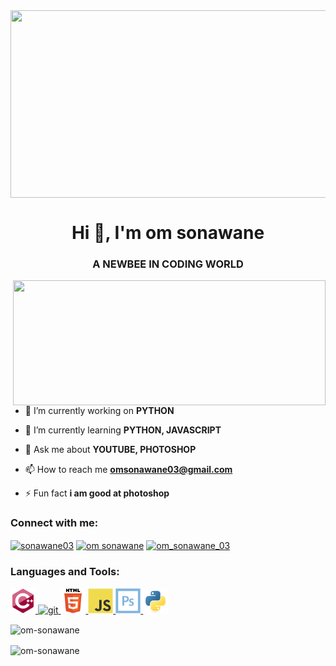 <img align="center" height="300" width="1200" src="https://pbs.twimg.com/profile_banners/1250297851936038917/1634028488/600x200">
<h1 align="center">Hi 👋, I'm om sonawane</h1>
<h3 align="center">A NEWBEE IN CODING WORLD</h3>


<img align="right" height="200" width="500" src="https://media.giphy.com/media/RbDKaczqWovIugyJmW/giphy.gif">

- 🔭 I’m currently working on **PYTHON**

- 🌱 I’m currently learning **PYTHON, JAVASCRIPT**

- 💬 Ask me about **YOUTUBE, PHOTOSHOP**

- 📫 How to reach me **omsonawane03@gmail.com**

- ⚡ Fun fact **i am good at photoshop**

<h3 align="left">Connect with me:</h3>
<p align="left">
<a href="https://twitter.com/sonawane03" target="blank"><img align="center" src="https://raw.githubusercontent.com/rahuldkjain/github-profile-readme-generator/master/src/images/icons/Social/twitter.svg" alt="sonawane03" height="30" width="40" /></a>
<a href="https://www.linkedin.com/in/om-sonawane-23bab11b8/" target="blank"><img align="center" src="https://raw.githubusercontent.com/rahuldkjain/github-profile-readme-generator/master/src/images/icons/Social/linked-in-alt.svg" alt="om sonawane" height="30" width="40" /></a>
<a href="https://instagram.com/om_sonawane_03" target="blank"><img align="center" src="https://raw.githubusercontent.com/rahuldkjain/github-profile-readme-generator/master/src/images/icons/Social/instagram.svg" alt="om_sonawane_03" height="30" width="40" /></a>
</p>

<h3 align="left">Languages and Tools:</h3>
<p align="left"> <a href="https://www.w3schools.com/cpp/" target="_blank"> <img src="https://raw.githubusercontent.com/devicons/devicon/master/icons/cplusplus/cplusplus-original.svg" alt="cplusplus" width="40" height="40"/> </a> <a href="https://git-scm.com/" target="_blank"> <img src="https://www.vectorlogo.zone/logos/git-scm/git-scm-icon.svg" alt="git" width="40" height="40"/> </a> <a href="https://www.w3.org/html/" target="_blank"> <img src="https://raw.githubusercontent.com/devicons/devicon/master/icons/html5/html5-original-wordmark.svg" alt="html5" width="40" height="40"/> </a> <a href="https://developer.mozilla.org/en-US/docs/Web/JavaScript" target="_blank"> <img src="https://raw.githubusercontent.com/devicons/devicon/master/icons/javascript/javascript-original.svg" alt="javascript" width="40" height="40"/> </a> <a href="https://www.photoshop.com/en" target="_blank"> <img src="https://raw.githubusercontent.com/devicons/devicon/master/icons/photoshop/photoshop-line.svg" alt="photoshop" width="40" height="40"/> </a> <a href="https://www.python.org" target="_blank"> <img src="https://raw.githubusercontent.com/devicons/devicon/master/icons/python/python-original.svg" alt="python" width="40" height="40"/> </a> </p>

<p><img align="center" src="https://github-readme-stats.vercel.app/api/top-langs?username=om-sonawane&show_icons=true&locale=en&layout=compact" alt="om-sonawane" /></p>

<p><img align="center" src="https://github-readme-streak-stats.herokuapp.com/?user=om-sonawane&" alt="om-sonawane" /></p>
